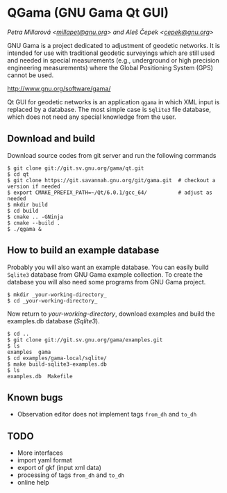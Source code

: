 # QGama (GNU Gama Qt GUI)

_Petra Millarová \<millapet@gnu.org\> and  Aleš Čepek \<cepek@gnu.org\>_

GNU Gama is a project dedicated to adjustment of geodetic networks. It
is intended for use with traditional geodetic surveyings which are
still used and needed in special measurements (e.g., underground or
high precision engineering measurements) where the Global Positioning
System (GPS) cannot be used.

http://www.gnu.org/software/gama/

Qt GUI for geodetic networks is an application `qgama` in which XML
input is replaced by a database. The most simple case is `Sqlite3` file
database, which does not need any special knowledge from the user.

Download and build
------------------

Download source codes from git server and run the following commands

    $ git clone git://git.sv.gnu.org/gama/qt.git
    $ cd qt
    $ git clone https://git.savannah.gnu.org/git/gama.git  # checkout a version if needed
    $ export CMAKE_PREFIX_PATH=~/Qt/6.0.1/gcc_64/          # adjust as needed
    $ mkdir build
    $ cd build
    $ cmake .. -GNinja
    $ cmake --build .
    $ ./qgama &

How to build an example database
--------------------------------

Probably you will also want an example database. You can easily build
`Sqlite3` database from GNU Gama example collection. To create the
database you will also need some programs from GNU Gama project.

    $ mkdir _your-working-directory_
    $ cd _your-working-directory_

Now return to _your-working-directory_, download examples and build
the examples.db database (_Sqlite3_).

    $ cd ..
    $ git clone git://git.sv.gnu.org/gama/examples.git
    $ ls
    examples  gama
    $ cd examples/gama-local/sqlite/
    $ make build-sqlite3-examples.db
    $ ls
    examples.db  Makefile

Known bugs
----------

* Observation editor does not implement tags `from_dh` and `to_dh`

TODO
----

* More interfaces
* import yaml format
* export of gkf (input xml data)
* processing of tags `from_dh` and `to_dh`
* online help

